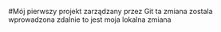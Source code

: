 \#Mój pierwszy projekt zarządzany przez Git
ta zmiana zostala wprowadzona zdalnie
to jest moja lokalna zmiana

